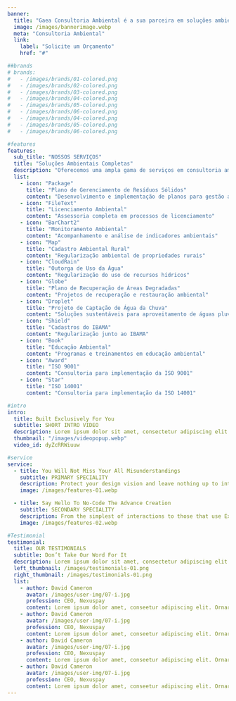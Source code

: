 ```yaml
---
banner:
  title: "Gaea Consultoria Ambiental é a sua parceira em soluções ambientais sustentáveis"
  image: /images/bannerimage.webp
  meta: "Consultoria Ambiental"
  link:
    label: "Solicite um Orçamento"
    href: "#"

##brands
# brands:
#   - /images/brands/01-colored.png
#   - /images/brands/02-colored.png
#   - /images/brands/03-colored.png
#   - /images/brands/04-colored.png
#   - /images/brands/05-colored.png
#   - /images/brands/06-colored.png
#   - /images/brands/04-colored.png
#   - /images/brands/05-colored.png
#   - /images/brands/06-colored.png

#features
features:
  sub_title: "NOSSOS SERVIÇOS"
  title: "Soluções Ambientais Completas"
  description: "Oferecemos uma ampla gama de serviços em consultoria ambiental para atender às necessidades do seu negócio"
  list:
    - icon: "Package"
      title: "Plano de Gerenciamento de Resíduos Sólidos"
      content: "Desenvolvimento e implementação de planos para gestão adequada de resíduos"
    - icon: "FileText"
      title: "Licenciamento Ambiental"
      content: "Assessoria completa em processos de licenciamento"
    - icon: "BarChart2"
      title: "Monitoramento Ambiental"
      content: "Acompanhamento e análise de indicadores ambientais"
    - icon: "Map"
      title: "Cadastro Ambiental Rural"
      content: "Regularização ambiental de propriedades rurais"
    - icon: "CloudRain"
      title: "Outorga de Uso da Água"
      content: "Regularização do uso de recursos hídricos"
    - icon: "Globe"
      title: "Plano de Recuperação de Áreas Degradadas"
      content: "Projetos de recuperação e restauração ambiental"
    - icon: "Droplet"
      title: "Projeto de Captação de Água da Chuva"
      content: "Soluções sustentáveis para aproveitamento de águas pluviais"
    - icon: "Shield"
      title: "Cadastros do IBAMA"
      content: "Regularização junto ao IBAMA"
    - icon: "Book"
      title: "Educação Ambiental"
      content: "Programas e treinamentos em educação ambiental"
    - icon: "Award"
      title: "ISO 9001"
      content: "Consultoria para implementação da ISO 9001"
    - icon: "Star"
      title: "ISO 14001"
      content: "Consultoria para implementação da ISO 14001"

#intro
intro:
  title: Built Exclusively For You
  subtitle: SHORT INTRO VIDEO
  description: Lorem ipsum dolor sit amet, consectetur adipiscing elit. Morbi egestas </br> Werat viverra id et aliquet. vulputate egestas sollicitudin.
  thumbnail: "/images/videopopup.webp"
  video_id: dyZcRRWiuuw

#service
service:
  - title: You Will Not Miss Your All Misunderstandings
    subtitle: PRIMARY SPECIALITY
    description: Protect your design vision and leave nothing up to interpretation with interaction recipes. Quickly share and access all your team members interactions by using libraries, ensuring consistency throughout the.
    image: /images/features-01.webp

  - title: Say Hello To No-Code The Advance Creation
    subtitle: SECONDARY SPECIALITY
    description: From the simplest of interactions to those that use Excel-gradeing formulas, ProtoPie can handle them all. Make mind-blowing of New interactions everyday without ever having to write any new code.
    image: /images/features-02.webp

#Testimonial
testimonial:
  title: OUR TESTIMONIALS
  subtitle: Don’t Take Our Word For It
  description: Lorem ipsum dolor sit amet, consectetur adipiscing elit. Morbi egestas </br> Werat viverra id et aliquet. vulputate egestas sollicitudin.
  left_thumbnail: /images/testimonials-01.png
  right_thumbnail: /images/testimonials-01.png
  list:
    - author: David Cameron
      avatar: /images/user-img/07-i.jpg
      profession: CEO, Nexuspay
      content: Lorem ipsum dolor amet, conseetur adipiscing elit. Ornare quam porta arcu congue felis volutpat. Vitae lectudbfs pellentesque vitae dolor
    - author: David Cameron
      avatar: /images/user-img/07-i.jpg
      profession: CEO, Nexuspay
      content: Lorem ipsum dolor amet, conseetur adipiscing elit. Ornare quam porta arcu congue felis volutpat. Vitae lectudbfs pellentesque vitae dolor
    - author: David Cameron
      avatar: /images/user-img/07-i.jpg
      profession: CEO, Nexuspay
      content: Lorem ipsum dolor amet, conseetur adipiscing elit. Ornare quam porta arcu congue felis volutpat. Vitae lectudbfs pellentesque vitae dolor
    - author: David Cameron
      avatar: /images/user-img/07-i.jpg
      profession: CEO, Nexuspay
      content: Lorem ipsum dolor amet, conseetur adipiscing elit. Ornare quam porta arcu congue felis volutpat. Vitae lectudbfs pellentesque vitae dolor
---
```

